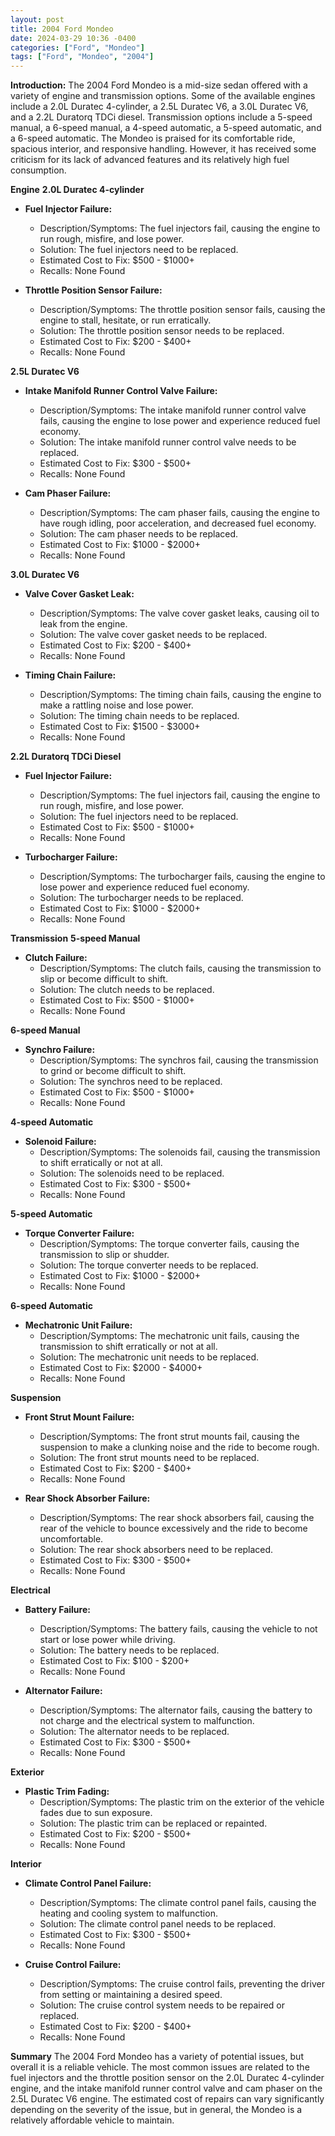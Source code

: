 ```yaml
---
layout: post
title: 2004 Ford Mondeo
date: 2024-03-29 10:36 -0400
categories: ["Ford", "Mondeo"]
tags: ["Ford", "Mondeo", "2004"]
---
```

**Introduction:**
The 2004 Ford Mondeo is a mid-size sedan offered with a variety of engine and transmission options. Some of the available engines include a 2.0L Duratec 4-cylinder, a 2.5L Duratec V6, a 3.0L Duratec V6, and a 2.2L Duratorq TDCi diesel. Transmission options include a 5-speed manual, a 6-speed manual, a 4-speed automatic, a 5-speed automatic, and a 6-speed automatic. The Mondeo is praised for its comfortable ride, spacious interior, and responsive handling. However, it has received some criticism for its lack of advanced features and its relatively high fuel consumption.

**Engine**
**2.0L Duratec 4-cylinder**
* **Fuel Injector Failure:**
    * Description/Symptoms: The fuel injectors fail, causing the engine to run rough, misfire, and lose power.
    * Solution: The fuel injectors need to be replaced.
    * Estimated Cost to Fix: $500 - $1000+
    * Recalls: None Found
    
* **Throttle Position Sensor Failure:**
    * Description/Symptoms: The throttle position sensor fails, causing the engine to stall, hesitate, or run erratically.
    * Solution: The throttle position sensor needs to be replaced.
    * Estimated Cost to Fix: $200 - $400+
    * Recalls: None Found
    
**2.5L Duratec V6**
* **Intake Manifold Runner Control Valve Failure:**
    * Description/Symptoms: The intake manifold runner control valve fails, causing the engine to lose power and experience reduced fuel economy.
    * Solution: The intake manifold runner control valve needs to be replaced.
    * Estimated Cost to Fix: $300 - $500+
    * Recalls: None Found
    
* **Cam Phaser Failure:**
    * Description/Symptoms: The cam phaser fails, causing the engine to have rough idling, poor acceleration, and decreased fuel economy.
    * Solution: The cam phaser needs to be replaced.
    * Estimated Cost to Fix: $1000 - $2000+
    * Recalls: None Found
    
**3.0L Duratec V6**
* **Valve Cover Gasket Leak:**
    * Description/Symptoms: The valve cover gasket leaks, causing oil to leak from the engine.
    * Solution: The valve cover gasket needs to be replaced.
    * Estimated Cost to Fix: $200 - $400+
    * Recalls: None Found
    
* **Timing Chain Failure:**
    * Description/Symptoms: The timing chain fails, causing the engine to make a rattling noise and lose power.
    * Solution: The timing chain needs to be replaced.
    * Estimated Cost to Fix: $1500 - $3000+
    * Recalls: None Found
    
**2.2L Duratorq TDCi Diesel**
* **Fuel Injector Failure:**
    * Description/Symptoms: The fuel injectors fail, causing the engine to run rough, misfire, and lose power.
    * Solution: The fuel injectors need to be replaced.
    * Estimated Cost to Fix: $500 - $1000+
    * Recalls: None Found
    
* **Turbocharger Failure:**
    * Description/Symptoms: The turbocharger fails, causing the engine to lose power and experience reduced fuel economy.
    * Solution: The turbocharger needs to be replaced.
    * Estimated Cost to Fix: $1000 - $2000+
    * Recalls: None Found

**Transmission**
**5-speed Manual**
* **Clutch Failure:**
    * Description/Symptoms: The clutch fails, causing the transmission to slip or become difficult to shift.
    * Solution: The clutch needs to be replaced.
    * Estimated Cost to Fix: $500 - $1000+
    * Recalls: None Found
    
**6-speed Manual**
* **Synchro Failure:**
    * Description/Symptoms: The synchros fail, causing the transmission to grind or become difficult to shift.
    * Solution: The synchros need to be replaced.
    * Estimated Cost to Fix: $500 - $1000+
    * Recalls: None Found
    
**4-speed Automatic**
* **Solenoid Failure:**
    * Description/Symptoms: The solenoids fail, causing the transmission to shift erratically or not at all.
    * Solution: The solenoids need to be replaced.
    * Estimated Cost to Fix: $300 - $500+
    * Recalls: None Found
    
**5-speed Automatic**
* **Torque Converter Failure:**
    * Description/Symptoms: The torque converter fails, causing the transmission to slip or shudder.
    * Solution: The torque converter needs to be replaced.
    * Estimated Cost to Fix: $1000 - $2000+
    * Recalls: None Found
    
**6-speed Automatic**
* **Mechatronic Unit Failure:**
    * Description/Symptoms: The mechatronic unit fails, causing the transmission to shift erratically or not at all.
    * Solution: The mechatronic unit needs to be replaced.
    * Estimated Cost to Fix: $2000 - $4000+
    * Recalls: None Found

**Suspension**
* **Front Strut Mount Failure:**
    * Description/Symptoms: The front strut mounts fail, causing the suspension to make a clunking noise and the ride to become rough.
    * Solution: The front strut mounts need to be replaced.
    * Estimated Cost to Fix: $200 - $400+
    * Recalls: None Found
    
* **Rear Shock Absorber Failure:**
    * Description/Symptoms: The rear shock absorbers fail, causing the rear of the vehicle to bounce excessively and the ride to become uncomfortable.
    * Solution: The rear shock absorbers need to be replaced.
    * Estimated Cost to Fix: $300 - $500+
    * Recalls: None Found

**Electrical**
* **Battery Failure:**
    * Description/Symptoms: The battery fails, causing the vehicle to not start or lose power while driving.
    * Solution: The battery needs to be replaced.
    * Estimated Cost to Fix: $100 - $200+
    * Recalls: None Found
    
* **Alternator Failure:**
    * Description/Symptoms: The alternator fails, causing the battery to not charge and the electrical system to malfunction.
    * Solution: The alternator needs to be replaced.
    * Estimated Cost to Fix: $300 - $500+
    * Recalls: None Found

**Exterior**
* **Plastic Trim Fading:**
    * Description/Symptoms: The plastic trim on the exterior of the vehicle fades due to sun exposure.
    * Solution: The plastic trim can be replaced or repainted.
    * Estimated Cost to Fix: $200 - $500+
    * Recalls: None Found

**Interior**
* **Climate Control Panel Failure:**
    * Description/Symptoms: The climate control panel fails, causing the heating and cooling system to malfunction.
    * Solution: The climate control panel needs to be replaced.
    * Estimated Cost to Fix: $300 - $500+
    * Recalls: None Found
    
* **Cruise Control Failure:**
    * Description/Symptoms: The cruise control fails, preventing the driver from setting or maintaining a desired speed.
    * Solution: The cruise control system needs to be repaired or replaced.
    * Estimated Cost to Fix: $200 - $400+
    * Recalls: None Found
    
**Summary**
The 2004 Ford Mondeo has a variety of potential issues, but overall it is a reliable vehicle. The most common issues are related to the fuel injectors and the throttle position sensor on the 2.0L Duratec 4-cylinder engine, and the intake manifold runner control valve and cam phaser on the 2.5L Duratec V6 engine. The estimated cost of repairs can vary significantly depending on the severity of the issue, but in general, the Mondeo is a relatively affordable vehicle to maintain.
